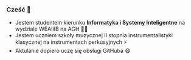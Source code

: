 ### Cześć 👋

+ Jestem studentem kierunku **Informatyka i Systemy Inteligentne** na wydziale WEAIiIB na AGH 🤔🤔
+ Jestem uczniem szkoły muzycznej II stopnia instrumentalistyki klasycznej na instrumentach perkusyjnych ⚡
+ Aktulanie dopiero uczę się obsługi GitHuba 😄

<!--
**g13filip/g13filip** is a ✨ _special_ ✨ repository because its `README.md` (this file) appears on your GitHub profile.

Here are some ideas to get you started:

- 🔭 I’m currently working on ...
- 🌱 I’m currently learning ...
- 👯 I’m looking to collaborate on ...
- 🤔 I’m looking for help with ...
- 💬 Ask me about ...
- 📫 How to reach me: ...
- 😄 Pronouns: ...
- ⚡ Fun fact: ...
-->
